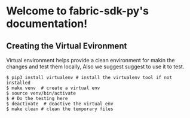Welcome to fabric-sdk-py's documentation!
=========================================

## Creating the Virtual Evironment

Virtual environment helps provide a clean environment for makin the changes and test them locally, Also we suggest suggest to use it to test.

```
$ pip3 install virtualenv # install the virtualenv tool if not installed
$ make venv  # create a virtual env
$ source venv/bin/activate
$ # Do the testing here
$ deactivate  # deactive the virtual env
$ make clean # clean the temporary files

```